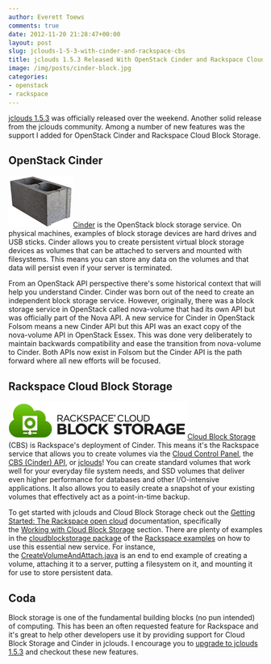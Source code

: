 ```yaml
---
author: Everett Toews
comments: true
date: 2012-11-20 21:28:47+00:00
layout: post
slug: jclouds-1-5-3-with-cinder-and-rackspace-cbs
title: jclouds 1.5.3 Released With OpenStack Cinder and Rackspace Cloud Block Storage Support
image: /img/posts/cinder-block.jpg
categories:
- openstack
- rackspace
---
```


[jclouds 1.5.3](http://blog.jclouds.org/post/35922275965/jclouds-1-5-3-out-the-door) was officially released over the weekend. Another solid release from the jclouds community. Among a number of new features was the support I added for OpenStack Cinder and Rackspace Cloud Block Storage.

<!--more-->

## OpenStack Cinder

<img class="img-right" src="/img/posts/cinder-block.jpg"/>[Cinder](http://wiki.openstack.org/Cinder) is the OpenStack block storage service. On physical machines, examples of block storage devices are hard drives and USB sticks. Cinder allows you to create persistent virtual block storage devices as volumes that can be attached to servers and mounted with filesystems. This means you can store any data on the volumes and that data will persist even if your server is terminated.

From an OpenStack API perspective there's some historical context that will help you understand Cinder. Cinder was born out of the need to create an independent block storage service. However, originally, there was a block storage service in OpenStack called nova-volume that had its own API but was officially part of the Nova API. A new service for Cinder in OpenStack Folsom means a new Cinder API but this API was an exact copy of the nova-volume API in OpenStack Essex. This was done very deliberately to maintain backwards compatibility and ease the transition from nova-volume to Cinder. Both APIs now exist in Folsom but the Cinder API is the path forward where all new efforts will be focused.

## Rackspace Cloud Block Storage


<img class="img-right" src="/img/posts/cbs.png"/>[Cloud Block Storage](http://www.rackspace.com/cloud/public/blockstorage/) (CBS) is Rackspace's deployment of Cinder. This means it's the Rackspace service that allows you to create volumes via the [Cloud Control Panel](https://mycloud.rackspace.com), the [CBS (Cinder) API](http://docs.rackspace.com/cbs/api/v1.0/cbs-devguide/content/overview.html), or [jclouds](http://www.jclouds.org/)! You can create standard volumes that work well for your everyday file system needs, and SSD volumes that deliver even higher performance for databases and other I/O-intensive applications. It also allows you to easily create a snapshot of your existing volumes that effectively act as a point-in-time backup.

To get started with jclouds and Cloud Block Storage check out the [Getting Started: The Rackspace open cloud](http://www.jclouds.org/documentation/quickstart/rackspace/) documentation, specifically the [Working with Cloud Block Storage](http://www.jclouds.org/documentation/quickstart/rackspace/#volumes) section. There are plenty of examples in the [cloudblockstorage package](https://github.com/jclouds/jclouds-examples/tree/master/rackspace/src/main/java/org/jclouds/examples/rackspace/cloudblockstorage) of the [Rackspace examples](https://github.com/jclouds/jclouds-examples/tree/master/rackspace/) on how to use this essential new service. For instance, the [CreateVolumeAndAttach.java](https://github.com/jclouds/jclouds-examples/blob/master/rackspace/src/main/java/org/jclouds/examples/rackspace/cloudblockstorage/CreateVolumeAndAttach.java) is an end to end example of creating a volume, attaching it to a server, putting a filesystem on it, and mounting it for use to store persistent data.

## Coda

Block storage is one of the fundamental building blocks (no pun intended) of computing. This has been an often requested feature for Rackspace and it's great to help other developers use it by providing support for Cloud Block Storage and Cinder in jclouds. I encourage you to [upgrade to jclouds 1.5.3](http://www.jclouds.org/documentation/userguide/installation-guide/) and checkout these new features.
